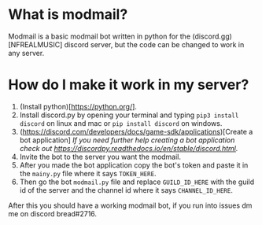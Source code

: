 # What is modmail?

Modmail is a basic modmail bot written in python for the (discord.gg)[NFREALMUSIC] discord server, but the code can be changed to work in any server.

# How do I make it work in my server?

1. (Install python)[https://python.org/].
2. Install discord.py by opening your terminal and typing `pip3 install discord` on linux and mac or `pip install discord` on windows.
3. (https://discord.com/developers/docs/game-sdk/applications)[Create a bot application]
*If you need further help creating a bot application check out https://discordpy.readthedocs.io/en/stable/discord.html.*
4. Invite the bot to the server you want the modmail.
4. After you made the bot application copy the bot's token and paste it in the `mainy.py` file where it says `TOKEN_HERE`.
5. Then go the bot `modmail.py` file and replace `GUILD_ID_HERE` with the guild id of the server and the channel id where it says `CHANNEL_ID_HERE`.

After this you should have a working modmail bot, if you run into issues dm me on discord bread#2716.
